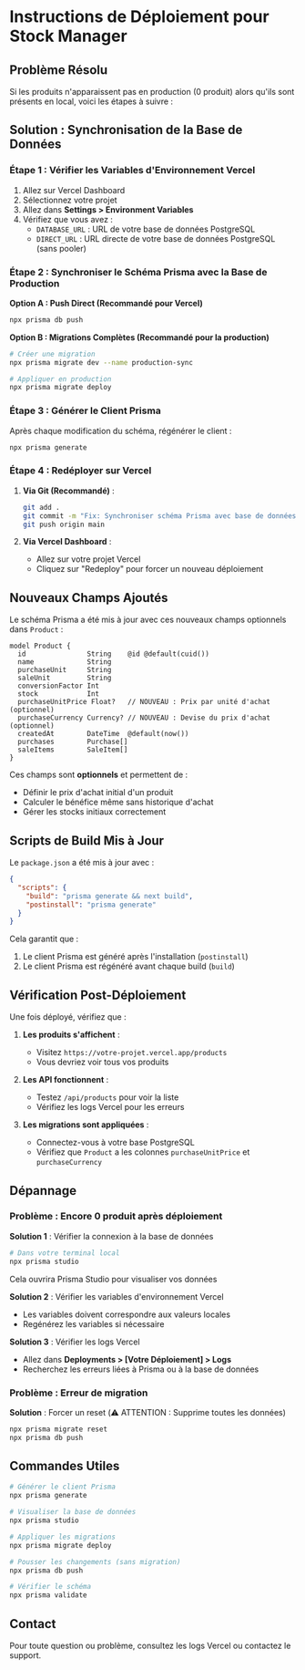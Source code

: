 # Instructions de Déploiement pour Stock Manager

## Problème Résolu

Si les produits n'apparaissent pas en production (0 produit) alors qu'ils sont présents en local, voici les étapes à suivre :

## Solution : Synchronisation de la Base de Données

### Étape 1 : Vérifier les Variables d'Environnement Vercel

1. Allez sur Vercel Dashboard
2. Sélectionnez votre projet
3. Allez dans **Settings > Environment Variables**
4. Vérifiez que vous avez :
   - `DATABASE_URL` : URL de votre base de données PostgreSQL
   - `DIRECT_URL` : URL directe de votre base de données PostgreSQL (sans pooler)

### Étape 2 : Synchroniser le Schéma Prisma avec la Base de Production

**Option A : Push Direct (Recommandé pour Vercel)**

```bash
npx prisma db push
```

**Option B : Migrations Complètes (Recommandé pour la production)**

```bash
# Créer une migration
npx prisma migrate dev --name production-sync

# Appliquer en production
npx prisma migrate deploy
```

### Étape 3 : Générer le Client Prisma

Après chaque modification du schéma, régénérer le client :

```bash
npx prisma generate
```

### Étape 4 : Redéployer sur Vercel

1. **Via Git (Recommandé)** :

   ```bash
   git add .
   git commit -m "Fix: Synchroniser schéma Prisma avec base de données"
   git push origin main
   ```

2. **Via Vercel Dashboard** :
   - Allez sur votre projet Vercel
   - Cliquez sur "Redeploy" pour forcer un nouveau déploiement

## Nouveaux Champs Ajoutés

Le schéma Prisma a été mis à jour avec ces nouveaux champs optionnels dans `Product` :

```prisma
model Product {
  id               String    @id @default(cuid())
  name             String
  purchaseUnit     String
  saleUnit         String
  conversionFactor Int
  stock            Int
  purchaseUnitPrice Float?   // NOUVEAU : Prix par unité d'achat (optionnel)
  purchaseCurrency Currency? // NOUVEAU : Devise du prix d'achat (optionnel)
  createdAt        DateTime  @default(now())
  purchases        Purchase[]
  saleItems        SaleItem[]
}
```

Ces champs sont **optionnels** et permettent de :

- Définir le prix d'achat initial d'un produit
- Calculer le bénéfice même sans historique d'achat
- Gérer les stocks initiaux correctement

## Scripts de Build Mis à Jour

Le `package.json` a été mis à jour avec :

```json
{
  "scripts": {
    "build": "prisma generate && next build",
    "postinstall": "prisma generate"
  }
}
```

Cela garantit que :

1. Le client Prisma est généré après l'installation (`postinstall`)
2. Le client Prisma est régénéré avant chaque build (`build`)

## Vérification Post-Déploiement

Une fois déployé, vérifiez que :

1. **Les produits s'affichent** :

   - Visitez `https://votre-projet.vercel.app/products`
   - Vous devriez voir tous vos produits

2. **Les API fonctionnent** :

   - Testez `/api/products` pour voir la liste
   - Vérifiez les logs Vercel pour les erreurs

3. **Les migrations sont appliquées** :
   - Connectez-vous à votre base PostgreSQL
   - Vérifiez que `Product` a les colonnes `purchaseUnitPrice` et `purchaseCurrency`

## Dépannage

### Problème : Encore 0 produit après déploiement

**Solution 1** : Vérifier la connexion à la base de données

```bash
# Dans votre terminal local
npx prisma studio
```

Cela ouvrira Prisma Studio pour visualiser vos données

**Solution 2** : Vérifier les variables d'environnement Vercel

- Les variables doivent correspondre aux valeurs locales
- Regénérez les variables si nécessaire

**Solution 3** : Vérifier les logs Vercel

- Allez dans **Deployments > [Votre Déploiement] > Logs**
- Recherchez les erreurs liées à Prisma ou à la base de données

### Problème : Erreur de migration

**Solution** : Forcer un reset (⚠️ ATTENTION : Supprime toutes les données)

```bash
npx prisma migrate reset
npx prisma db push
```

## Commandes Utiles

```bash
# Générer le client Prisma
npx prisma generate

# Visualiser la base de données
npx prisma studio

# Appliquer les migrations
npx prisma migrate deploy

# Pousser les changements (sans migration)
npx prisma db push

# Vérifier le schéma
npx prisma validate
```

## Contact

Pour toute question ou problème, consultez les logs Vercel ou contactez le support.
